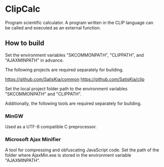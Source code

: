 # ClipCalc

Program scientific calculator. A program written in the CLIP language can be called and executed as an external function.

## How to build

Set the environment variables "SKCOMMONPATH", "CLIPPATH", and "AJAXMINPATH" in advance.

The following projects are required separately for building.

https://github.com/SatisKia/common
https://github.com/SatisKia/clip

Set the local project folder path to the environment variables "SKCOMMONPATH" and "CLIPPATH".

Additionally, the following tools are required separately for building.

### MinGW

Used as a UTF-8 compatible C preprocessor.

### Microsoft Ajax Minifier

A tool for compressing and obfuscating JavaScript code. Set the path of the folder where AjaxMin.exe is stored in the environment variable "AJAXMINPATH".
